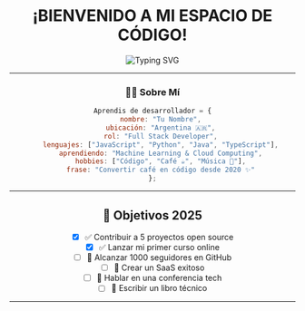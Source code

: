 <div align="center">

#  ¡BIENVENIDO A MI ESPACIO DE CÓDIGO! 

<div align="center">
  <img src="https://readme-typing-svg.herokuapp.com?
      font=Fira+Code
      &size=35
      &duration=3000
      &pause=1000
      &color=A855F7
      &center=true
      &vCenter=true
      &repeat=true
      &width=600
      &lines=Hola!+Soy+Juan+👋;Desarrollador+Full+Stack+💻;Apasionado+por+el+código+🚀;Construyendo+el+futuro+✨" 
      alt="Typing SVG" 
  />
</div>

---

### 👨‍💻 Sobre Mí

```javascript
Aprendis de desarrollador = {
    nombre: "Tu Nombre",
    ubicación: "Argentina 🇦🇷",
    rol: "Full Stack Developer",
    lenguajes: ["JavaScript", "Python", "Java", "TypeScript"],
    aprendiendo: "Machine Learning & Cloud Computing",
    hobbies: ["Código", "Café ☕", "Música 🎵"],
    frase: "Convertir café en código desde 2020 ✨"
};
```

---



## 🎯 Objetivos 2025

- [x] ✅ Contribuir a 5 proyectos open source
- [x] ✅ Lanzar mi primer curso online
- [ ] 🔄 Alcanzar 1000 seguidores en GitHub
- [ ] 🔄 Crear un SaaS exitoso
- [ ] 🔄 Hablar en una conferencia tech
- [ ] 📅 Escribir un libro técnico

---


</div>
